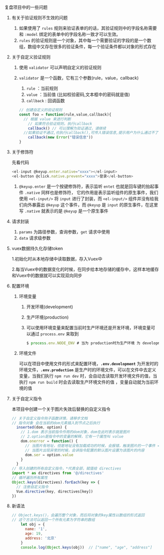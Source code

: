 复盘项目中的一些问题

1. 有关于验证规则不生效的问题

   1. 如果使用了 `rules` 规则来验证表单的的话，其验证规则中的字段名称需要和 `:model` 绑定的表单中的字段名称一致才可以生效。
   2. `rules` 的验证规则是一个对象，其中每一个需要验证的字段的是一个数组，数组中又存在很多的验证条件，每一个验证条件都以对象的形式存在

2. 关于自定义验证规则

   1. 使用 `validator` 可以声明自定义的验证规则

   2. `validator` 是一个函数，它有三个参数(rule，value，callback)

      1. `rule` ：当前规则
      2. `value` ：当前值  (比如校验密码,文本框中的密码就是值)
      3. `callback` : 回调函数

      ```javascript
      // 创建自定义的验证规则
      const foo = function(rule,value,callback){
      	// 根据 value 来进行判断
          // 如果符合验证规则，执行callback
          callback() // 可以理解为验证通过，请继续
      	//如果验证不通过,也执行callback(),可传入错误信息,提示用户为什么通过不了  
          callback(new Error("错误信息"))
      }
      ```

3. 关于修饰符

   先看代码

   ```javascript
   <el-input @keyup.enter.native="xxxx"></el-input>
   <el-button @click.native.prevent="xxxx">登录</el-button>
   ```

   1. `@keyup.enter` 是一个按键修饰符，表示监听 `entet` 也就是回车键的抬起事件    `.native` 同样也是修饰符， 它的作用是表示监听组件的原生事件，我们使用 `<el-input/>` 将 `input` 进行了封装，而 `<el-input/>` 组件并没有给我们向外暴露出 `@keyup` 这个事件，而 `@keyup` 是 `input` 的原生事件，在这里写 `.native` 就表示的是 `@keyup` 是一个原生事件
   
4. 请求封装

   1. `params` 为路径参数，查询参数，`get` 请求中使用
   2. `data` 请求级参数

5. vuex数据持久化存储token

   1.初始化时从本地存储中读取数据，存入Vuex中

   2.每当Vuex中的数据变化的时候，在同步给本地存储的缓存中，这样本地缓存和Vuex中的数据就可以实现双向同步

6. 配置环境

   1. 环境变量

      1. 开发环境(development)

      2. 生产环境(production)

      3. 可以使用环境变量来配置当前时生产环境还是开发环境，环境变量可以通过 `process.env` 来取到

         ```javascript
         $ process.env.NODE_ENV # 当为 production时为生产环境 为 development时为开发环境
         ```

   2. 环境文件

      可以在项目中使用文件的形式来配置环境，**`.env.development`** 为开发时的环境文件，**`.env.production`** 是生产时的环境文件，可以在文件中去定义变量，当我们执行 `npm run dev` 时，会自动去读取开发环境文件的值，当执行 `npm run build` 时会去读取生产环境文件的值 ，变量自动就为当前环境的值

7. 关于自定义指令

   本项目中创建一个关于图片失效后替换的自定义指令

   ```javascript
   // 关于自定义指令钩子函数详情，请移步文档  
   // 指令对象 会在当前的dom元素插入到节点之后执行
     inserted(dom, option) {
       // 1.dom 表示当前指令作用的dom对象，dom在此时表示就是图片
       // 2.option是指令中的变量的解释，它有一个属性叫 value
       dom.onerror = function() {
         // 当图片有地址，但是地址没有加载成功的时候，会报错，触发图片的一个事件 => onerror
         // 当图片出现异常的时候，会讲指令配置的默认图片设置为该图片的内容
         dom.ser = option.value
       }
     }
   // 导入创建的所有自定义指令，*代表全部，赋值给 directives
   import * as directives from '@/directives'
   // 循环遍历所有属性
   Object.keys(directives).forEach(key => {
     // 注册自定义指令
     Vue.directive(key, directives[key])
   })
   ```

8. 新语法

   ```javascript
   // Object.keys()，会遍历整个对象，而后将对象的key属性以数组的形式返回
   // 这个方法可以返回一个所有元素为字符串的数组
       let obj = {
         name: '1',
         age: 19,
         address: '北京'
       }
       console.log(Object.keys(obj))  // ["name", "age", "address"]
   ```

   
